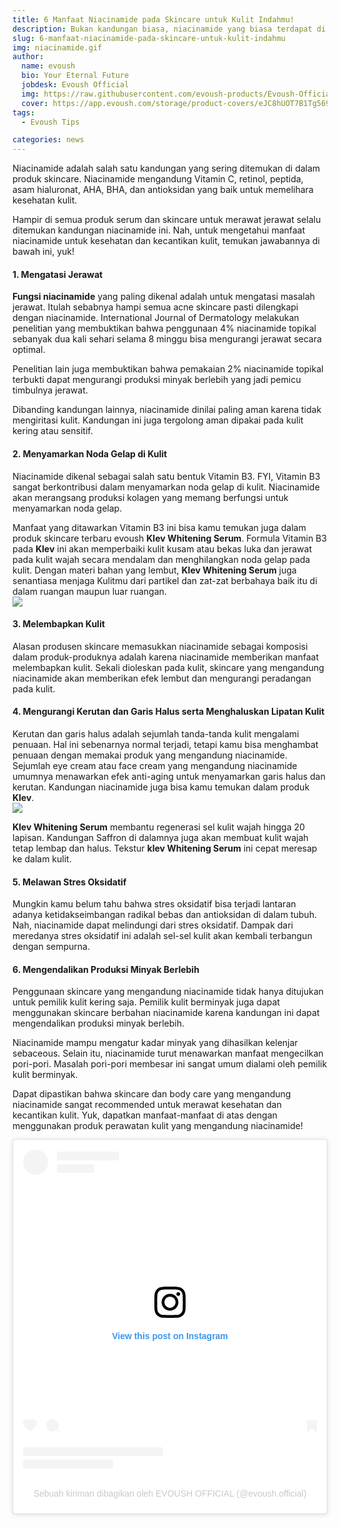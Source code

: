 ```yaml
---
title: 6 Manfaat Niacinamide pada Skincare untuk Kulit Indahmu!
description: Bukan kandungan biasa, niacinamide yang biasa terdapat di dalam produk skincare menawarkan sejumlah manfaat untuk kecantikan kulit.
slug: 6-manfaat-niacinamide-pada-skincare-untuk-kulit-indahmu
img: niacinamide.gif
author:
  name: evoush
  bio: Your Eternal Future
  jobdesk: Evoush Official
  img: https://raw.githubusercontent.com/evoush-products/Evoush-Official-Website/master/static/icon_128.png
  cover: https://app.evoush.com/storage/product-covers/eJC8hUOT7B1Tg56943hWhsI9KMH8k7CdRe2OFDbo.jpg
tags:
  - Evoush Tips

categories: news
---  
```

Niacinamide adalah salah satu kandungan yang sering ditemukan di dalam produk skincare. Niacinamide mengandung Vitamin C, retinol, peptida, asam hialuronat, AHA, BHA, dan antioksidan yang baik untuk memelihara kesehatan kulit.

Hampir di semua produk serum dan skincare untuk merawat jerawat selalu ditemukan kandungan niacinamide ini. Nah, untuk mengetahui manfaat niacinamide untuk kesehatan dan kecantikan kulit, temukan jawabannya di bawah ini, yuk!  

#### 1. Mengatasi Jerawat  
**Fungsi niacinamide** yang paling dikenal adalah untuk mengatasi masalah jerawat. Itulah sebabnya hampi semua acne skincare pasti dilengkapi dengan niacinamide. International Journal of Dermatology melakukan penelitian yang membuktikan bahwa penggunaan 4% niacinamide topikal sebanyak dua kali sehari selama 8 minggu bisa mengurangi jerawat secara optimal.

Penelitian lain juga membuktikan bahwa pemakaian 2% niacinamide topikal terbukti dapat mengurangi produksi minyak berlebih yang jadi pemicu timbulnya jerawat.

Dibanding kandungan lainnya, niacinamide dinilai paling aman karena tidak mengiritasi kulit. Kandungan ini juga tergolong aman dipakai pada kulit kering atau sensitif.  

#### 2. Menyamarkan Noda Gelap di Kulit  
Niacinamide dikenal sebagai salah satu bentuk Vitamin B3. FYI, Vitamin B3 sangat berkontribusi dalam menyamarkan noda gelap di kulit. Niacinamide akan merangsang produksi kolagen yang memang berfungsi untuk menyamarkan noda gelap.

Manfaat yang ditawarkan Vitamin B3 ini bisa kamu temukan juga dalam produk skincare terbaru evoush **Klev Whitening Serum**. Formula Vitamin B3 pada **Klev** ini akan memperbaiki kulit kusam atau bekas luka dan jerawat pada kulit wajah secara mendalam dan menghilangkan noda gelap pada kulit. Dengan materi bahan yang lembut, **Klev Whitening Serum** juga senantiasa menjaga Kulitmu dari partikel dan zat-zat berbahaya baik itu di dalam ruangan maupun luar ruangan.  
<img src="https://raw.githubusercontent.com/evoush-products/evoush-express/master/public/images/gallery/branding/klev_branding1.jpeg" class="img-fluid"/>  

#### 3. Melembapkan Kulit  
Alasan produsen skincare memasukkan niacinamide sebagai komposisi dalam produk-produknya adalah karena niacinamide memberikan manfaat melembapkan kulit. Sekali dioleskan pada kulit, skincare yang mengandung niacinamide akan memberikan efek lembut dan mengurangi peradangan pada kulit.  

#### 4. Mengurangi Kerutan dan Garis Halus serta Menghaluskan Lipatan Kulit  
Kerutan dan garis halus adalah sejumlah tanda-tanda kulit mengalami penuaan. Hal ini sebenarnya normal terjadi, tetapi kamu bisa menghambat penuaan dengan memakai produk yang mengandung niacinamide. Sejumlah eye cream atau face cream yang mengandung niacinamide umumnya menawarkan efek anti-aging untuk menyamarkan garis halus dan kerutan. Kandungan niacinamide juga bisa kamu temukan dalam produk **Klev**.  
<img src="https://raw.githubusercontent.com/evoush-products/evoush-express/master/public/images/gallery/branding/klev_branding2.jpeg" class="img-fluid">  

**Klev Whitening Serum** membantu regenerasi sel kulit wajah hingga 20 lapisan. Kandungan Saffron di dalamnya juga akan membuat kulit wajah tetap lembap dan halus. Tekstur **klev Whitening Serum** ini cepat meresap ke dalam kulit.  

#### 5. Melawan Stres Oksidatif  
Mungkin kamu belum tahu bahwa stres oksidatif bisa terjadi lantaran adanya ketidakseimbangan radikal bebas dan antioksidan di dalam tubuh. Nah, niacinamide dapat melindungi dari stres oksidatif. Dampak dari meredanya stres oksidatif ini adalah sel-sel kulit akan kembali terbangun dengan sempurna.  

#### 6. Mengendalikan Produksi Minyak Berlebih  
Penggunaan skincare yang mengandung niacinamide tidak hanya ditujukan untuk pemilik kulit kering saja. Pemilik kulit berminyak juga dapat menggunakan skincare berbahan niacinamide karena kandungan ini dapat mengendalikan produksi minyak berlebih.

Niacinamide mampu mengatur kadar minyak yang dihasilkan kelenjar sebaceous. Selain itu, niacinamide turut menawarkan manfaat mengecilkan pori-pori. Masalah pori-pori membesar ini sangat umum dialami oleh pemilik kulit berminyak.

Dapat dipastikan bahwa skincare dan body care yang mengandung niacinamide sangat recommended untuk merawat kesehatan dan kecantikan kulit. Yuk, dapatkan manfaat-manfaat di atas dengan menggunakan produk perawatan kulit yang mengandung niacinamide!  

<blockquote class="instagram-media" data-instgrm-captioned data-instgrm-permalink="https://www.instagram.com/p/CVVIYt6Nf3X/?utm_source=ig_embed&amp;utm_campaign=loading" data-instgrm-version="14" style=" background:#FFF; border:0; border-radius:3px; box-shadow:0 0 1px 0 rgba(0,0,0,0.5),0 1px 10px 0 rgba(0,0,0,0.15); margin: 1px; max-width:540px; min-width:326px; padding:0; width:99.375%; width:-webkit-calc(100% - 2px); width:calc(100% - 2px);"><div style="padding:16px;"> <a href="https://www.instagram.com/p/CVVIYt6Nf3X/?utm_source=ig_embed&amp;utm_campaign=loading" style=" background:#FFFFFF; line-height:0; padding:0 0; text-align:center; text-decoration:none; width:100%;" target="_blank"> <div style=" display: flex; flex-direction: row; align-items: center;"> <div style="background-color: #F4F4F4; border-radius: 50%; flex-grow: 0; height: 40px; margin-right: 14px; width: 40px;"></div> <div style="display: flex; flex-direction: column; flex-grow: 1; justify-content: center;"> <div style=" background-color: #F4F4F4; border-radius: 4px; flex-grow: 0; height: 14px; margin-bottom: 6px; width: 100px;"></div> <div style=" background-color: #F4F4F4; border-radius: 4px; flex-grow: 0; height: 14px; width: 60px;"></div></div></div><div style="padding: 19% 0;"></div> <div style="display:block; height:50px; margin:0 auto 12px; width:50px;"><svg width="50px" height="50px" viewBox="0 0 60 60" version="1.1" xmlns="https://www.w3.org/2000/svg" xmlns:xlink="https://www.w3.org/1999/xlink"><g stroke="none" stroke-width="1" fill="none" fill-rule="evenodd"><g transform="translate(-511.000000, -20.000000)" fill="#000000"><g><path d="M556.869,30.41 C554.814,30.41 553.148,32.076 553.148,34.131 C553.148,36.186 554.814,37.852 556.869,37.852 C558.924,37.852 560.59,36.186 560.59,34.131 C560.59,32.076 558.924,30.41 556.869,30.41 M541,60.657 C535.114,60.657 530.342,55.887 530.342,50 C530.342,44.114 535.114,39.342 541,39.342 C546.887,39.342 551.658,44.114 551.658,50 C551.658,55.887 546.887,60.657 541,60.657 M541,33.886 C532.1,33.886 524.886,41.1 524.886,50 C524.886,58.899 532.1,66.113 541,66.113 C549.9,66.113 557.115,58.899 557.115,50 C557.115,41.1 549.9,33.886 541,33.886 M565.378,62.101 C565.244,65.022 564.756,66.606 564.346,67.663 C563.803,69.06 563.154,70.057 562.106,71.106 C561.058,72.155 560.06,72.803 558.662,73.347 C557.607,73.757 556.021,74.244 553.102,74.378 C549.944,74.521 548.997,74.552 541,74.552 C533.003,74.552 532.056,74.521 528.898,74.378 C525.979,74.244 524.393,73.757 523.338,73.347 C521.94,72.803 520.942,72.155 519.894,71.106 C518.846,70.057 518.197,69.06 517.654,67.663 C517.244,66.606 516.755,65.022 516.623,62.101 C516.479,58.943 516.448,57.996 516.448,50 C516.448,42.003 516.479,41.056 516.623,37.899 C516.755,34.978 517.244,33.391 517.654,32.338 C518.197,30.938 518.846,29.942 519.894,28.894 C520.942,27.846 521.94,27.196 523.338,26.654 C524.393,26.244 525.979,25.756 528.898,25.623 C532.057,25.479 533.004,25.448 541,25.448 C548.997,25.448 549.943,25.479 553.102,25.623 C556.021,25.756 557.607,26.244 558.662,26.654 C560.06,27.196 561.058,27.846 562.106,28.894 C563.154,29.942 563.803,30.938 564.346,32.338 C564.756,33.391 565.244,34.978 565.378,37.899 C565.522,41.056 565.552,42.003 565.552,50 C565.552,57.996 565.522,58.943 565.378,62.101 M570.82,37.631 C570.674,34.438 570.167,32.258 569.425,30.349 C568.659,28.377 567.633,26.702 565.965,25.035 C564.297,23.368 562.623,22.342 560.652,21.575 C558.743,20.834 556.562,20.326 553.369,20.18 C550.169,20.033 549.148,20 541,20 C532.853,20 531.831,20.033 528.631,20.18 C525.438,20.326 523.257,20.834 521.349,21.575 C519.376,22.342 517.703,23.368 516.035,25.035 C514.368,26.702 513.342,28.377 512.574,30.349 C511.834,32.258 511.326,34.438 511.181,37.631 C511.035,40.831 511,41.851 511,50 C511,58.147 511.035,59.17 511.181,62.369 C511.326,65.562 511.834,67.743 512.574,69.651 C513.342,71.625 514.368,73.296 516.035,74.965 C517.703,76.634 519.376,77.658 521.349,78.425 C523.257,79.167 525.438,79.673 528.631,79.82 C531.831,79.965 532.853,80.001 541,80.001 C549.148,80.001 550.169,79.965 553.369,79.82 C556.562,79.673 558.743,79.167 560.652,78.425 C562.623,77.658 564.297,76.634 565.965,74.965 C567.633,73.296 568.659,71.625 569.425,69.651 C570.167,67.743 570.674,65.562 570.82,62.369 C570.966,59.17 571,58.147 571,50 C571,41.851 570.966,40.831 570.82,37.631"></path></g></g></g></svg></div><div style="padding-top: 8px;"> <div style=" color:#3897f0; font-family:Arial,sans-serif; font-size:14px; font-style:normal; font-weight:550; line-height:18px;">View this post on Instagram</div></div><div style="padding: 12.5% 0;"></div> <div style="display: flex; flex-direction: row; margin-bottom: 14px; align-items: center;"><div> <div style="background-color: #F4F4F4; border-radius: 50%; height: 12.5px; width: 12.5px; transform: translateX(0px) translateY(7px);"></div> <div style="background-color: #F4F4F4; height: 12.5px; transform: rotate(-45deg) translateX(3px) translateY(1px); width: 12.5px; flex-grow: 0; margin-right: 14px; margin-left: 2px;"></div> <div style="background-color: #F4F4F4; border-radius: 50%; height: 12.5px; width: 12.5px; transform: translateX(9px) translateY(-18px);"></div></div><div style="margin-left: 8px;"> <div style=" background-color: #F4F4F4; border-radius: 50%; flex-grow: 0; height: 20px; width: 20px;"></div> <div style=" width: 0; height: 0; border-top: 2px solid transparent; border-left: 6px solid #f4f4f4; border-bottom: 2px solid transparent; transform: translateX(16px) translateY(-4px) rotate(30deg)"></div></div><div style="margin-left: auto;"> <div style=" width: 0px; border-top: 8px solid #F4F4F4; border-right: 8px solid transparent; transform: translateY(16px);"></div> <div style=" background-color: #F4F4F4; flex-grow: 0; height: 12px; width: 16px; transform: translateY(-4px);"></div> <div style=" width: 0; height: 0; border-top: 8px solid #F4F4F4; border-left: 8px solid transparent; transform: translateY(-4px) translateX(8px);"></div></div></div> <div style="display: flex; flex-direction: column; flex-grow: 1; justify-content: center; margin-bottom: 24px;"> <div style=" background-color: #F4F4F4; border-radius: 4px; flex-grow: 0; height: 14px; margin-bottom: 6px; width: 224px;"></div> <div style=" background-color: #F4F4F4; border-radius: 4px; flex-grow: 0; height: 14px; width: 144px;"></div></div></a><p style=" color:#c9c8cd; font-family:Arial,sans-serif; font-size:14px; line-height:17px; margin-bottom:0; margin-top:8px; overflow:hidden; padding:8px 0 7px; text-align:center; text-overflow:ellipsis; white-space:nowrap;"><a href="https://www.instagram.com/p/CVVIYt6Nf3X/?utm_source=ig_embed&amp;utm_campaign=loading" style=" color:#c9c8cd; font-family:Arial,sans-serif; font-size:14px; font-style:normal; font-weight:normal; line-height:17px; text-decoration:none;" target="_blank">Sebuah kiriman dibagikan oleh EVOUSH OFFICIAL (@evoush.official)</a></p></div></blockquote> <script async src="//www.instagram.com/embed.js"></script>